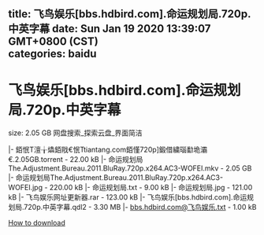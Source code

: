 
title: 飞鸟娱乐[bbs.hdbird.com].命运规划局.720p.中英字幕
date: Sun Jan 19 2020 13:39:07 GMT+0800 (CST)    
categories: baidu
---

# 飞鸟娱乐[bbs.hdbird.com].命运规划局.720p.中英字幕
size: 2.05 GB
 网盘搜索_探索云盘_界面简洁
 
|- 銆怋T澶╁爞銆戙€怋Ttiantang.com銆慬720p]鍛借繍瑙勫垝灞€.2.05GB.torrent - 22.00 kB
|- 命运规划局The.Adjustment.Bureau.2011.BluRay.720p.x264.AC3-WOFEI.mkv - 2.05 GB
|- 命运规划局The.Adjustment.Bureau.2011.BluRay.720p.x264.AC3-WOFEI.jpg - 220.00 kB
|- 命运规划局.txt - 9.00 kB
|- 命运规划局.jpg - 121.00 kB
|- 飞鸟娱乐网址更新器.rar - 123.00 kB
|- 飞鸟娱乐[bbs.hdbird.com].命运规划局.720p.中英字幕.qdl2 - 3.30 MB
|- bbs.hdbird.com@飞鸟娱乐.txt - 1.00 kB

[How to download](https://bpcam.bemobtrk.com/go/2ceec3aa-1ca2-46d6-b9ff-aaa5c184517c?jno=4899)